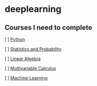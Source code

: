 # deeplearning

## Courses I need to complete
[ ] [Python](http://bsft.io/x/edy0c2?uid=6f8ced14-0dcd-4f58-8db5-db3c8cf2923f&mid=0ed880cd-0fac-47f9-b8db-ab16d42a0c50)

[ ] [Statistics and Probability](http://bsft.io/x/7l1vc1?uid=6f8ced14-0dcd-4f58-8db5-db3c8cf2923f&mid=0ed880cd-0fac-47f9-b8db-ab16d42a0c50)

[ ] [Linear Algebra](http://bsft.io/x/y50mnm?uid=6f8ced14-0dcd-4f58-8db5-db3c8cf2923f&mid=0ed880cd-0fac-47f9-b8db-ab16d42a0c50)

[ ] [Multivariable Calculus](http://bsft.io/x/9ry2ri?uid=6f8ced14-0dcd-4f58-8db5-db3c8cf2923f&mid=0ed880cd-0fac-47f9-b8db-ab16d42a0c50)

[ ] [Machine Learning](http://bsft.io/x/7xg331?uid=6f8ced14-0dcd-4f58-8db5-db3c8cf2923f&mid=0ed880cd-0fac-47f9-b8db-ab16d42a0c50)

